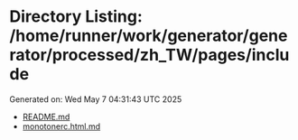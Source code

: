 # Directory Listing: /home/runner/work/generator/generator/processed/zh_TW/pages/include
Generated on: Wed May  7 04:31:43 UTC 2025

- [README.md](README.md)
- [monotonerc.html.md](monotonerc.html.md)
